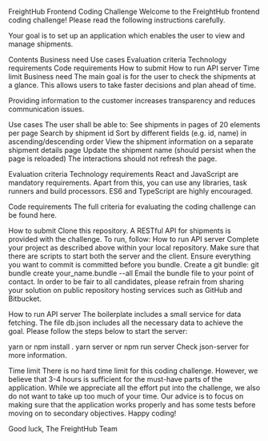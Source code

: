 FreightHub Frontend Coding Challenge
Welcome to the FreightHub frontend coding challenge! Please read the following instructions carefully.

Your goal is to set up an application which enables the user to view and manage shipments.

Contents
Business need
Use cases
Evaluation criteria
Technology requirements
Code requirements
How to submit
How to run API server
Time limit
Business need
The main goal is for the user to check the shipments at a glance. This allows users to take faster decisions and plan ahead of time.

Providing information to the customer increases transparency and reduces communication issues.

Use cases
The user shall be able to:
See shipments in pages of 20 elements per page
Search by shipment id
Sort by different fields (e.g. id, name) in ascending/descending order
View the shipment information on a separate shipment details page
Update the shipment name (should persist when the page is reloaded)
The interactions should not refresh the page.

Evaluation criteria
Technology requirements
React and JavaScript are mandatory requirements. Apart from this, you can use any libraries, task runners and build processors. ES6 and TypeScript are highly encouraged.

Code requirements
The full criteria for evaluating the coding challenge can be found here.

How to submit
Clone this repository.
A RESTful API for shipments is provided with the challenge. To run, follow: How to run API server
Complete your project as described above within your local repository.
Make sure that there are scripts to start both the server and the client.
Ensure everything you want to commit is committed before you bundle.
Create a git bundle: git bundle create your_name.bundle --all
Email the bundle file to your point of contact.
In order to be fair to all candidates, please refrain from sharing your solution on public repository hosting services such as GitHub and Bitbucket.

How to run API server
The boilerplate includes a small service for data fetching. The file db.json includes all the necessary data to achieve the goal. Please follow the steps below to start the server:

yarn or npm install .
yarn server or npm run server
Check json-server for more information.

Time limit
There is no hard time limit for this coding challenge. However, we believe that 3-4 hours is sufficient for the must-have parts of the application. While we appreciate all the effort put into the challenge, we also do not want to take up too much of your time. Our advice is to focus on making sure that the application works properly and has some tests before moving on to secondary objectives. Happy coding!

Good luck, The FreightHub Team

